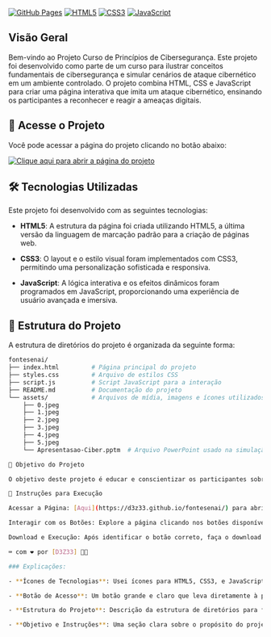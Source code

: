 

[![GitHub Pages](https://img.shields.io/badge/GitHub-Pages-327FC7?style=flat-square&logo=github)](https://d3z33.github.io/fontesenai/)
[![HTML5](https://img.shields.io/badge/HTML5-E34F26?style=flat-square&logo=html5&logoColor=white)](https://developer.mozilla.org/en-US/docs/Web/HTML)
[![CSS3](https://img.shields.io/badge/CSS3-1572B6?style=flat-square&logo=css3&logoColor=white)](https://developer.mozilla.org/en-US/docs/Web/CSS)
[![JavaScript](https://img.shields.io/badge/JavaScript-F7DF1E?style=flat-square&logo=javascript&logoColor=black)](https://developer.mozilla.org/en-US/docs/Web/JavaScript)

## Visão Geral

Bem-vindo ao Projeto Curso de Princípios de Cibersegurança. Este projeto foi desenvolvido como parte de um curso para ilustrar conceitos fundamentais de cibersegurança e simular cenários de ataque cibernético em um ambiente controlado. O projeto combina HTML, CSS e JavaScript para criar uma página interativa que imita um ataque cibernético, ensinando os participantes a reconhecer e reagir a ameaças digitais.

## 🚀 Acesse o Projeto

Você pode acessar a página do projeto clicando no botão abaixo:

[![Clique aqui para abrir a página do projeto](https://img.shields.io/badge/Abrir-Projeto-2D8CFF?style=for-the-badge)](https://d3z33.github.io/fontesenai/)

## 🛠️ Tecnologias Utilizadas

Este projeto foi desenvolvido com as seguintes tecnologias:

- **HTML5**: A estrutura da página foi criada utilizando HTML5, a última versão da linguagem de marcação padrão para a criação de páginas web.
  
- **CSS3**: O layout e o estilo visual foram implementados com CSS3, permitindo uma personalização sofisticada e responsiva.
  
- **JavaScript**: A lógica interativa e os efeitos dinâmicos foram programados em JavaScript, proporcionando uma experiência de usuário avançada e imersiva.

## 📂 Estrutura do Projeto

A estrutura de diretórios do projeto é organizada da seguinte forma:

```bash
fontesenai/
├── index.html         # Página principal do projeto
├── styles.css         # Arquivo de estilos CSS
├── script.js          # Script JavaScript para a interação
├── README.md          # Documentação do projeto
└── assets/            # Arquivos de mídia, imagens e ícones utilizados
    ├── 0.jpeg
    ├── 1.jpeg
    ├── 2.jpeg
    ├── 3.jpeg
    ├── 4.jpeg
    ├── 5.jpeg
    └── Apresentasao-Ciber.pptm  # Arquivo PowerPoint usado na simulação

🎯 Objetivo do Projeto

O objetivo deste projeto é educar e conscientizar os participantes sobre os riscos de segurança na internet. A simulação de um ataque mostra como um cenário realista pode ser perigoso e ilustra a importância da cibersegurança.

📜 Instruções para Execução

Acessar a Página: [Aqui](https://d3z33.github.io/fontesenai/) para abrir a página do projeto.

Interagir com os Botões: Explore a página clicando nos botões disponíveis. Somente um deles permite o download do arquivo de simulação.

Download e Execução: Após identificar o botão correto, faça o download do arquivo .pptm e execute-o em seu PowerPoint. Siga as instruções no slide para a simulação completa.

⌨️ com ❤️ por [D3Z33] 🧑‍💻

### Explicações:

- **Ícones de Tecnologias**: Usei ícones para HTML5, CSS3, e JavaScript, que são as tecnologias principais usadas neste projeto.

- **Botão de Acesso**: Um botão grande e claro que leva diretamente à página do projeto.

- **Estrutura do Projeto**: Descrição da estrutura de diretórios para facilitar a compreensão do projeto.

- **Objetivo e Instruções**: Uma seção clara sobre o propósito do projeto e como utilizá-lo.
